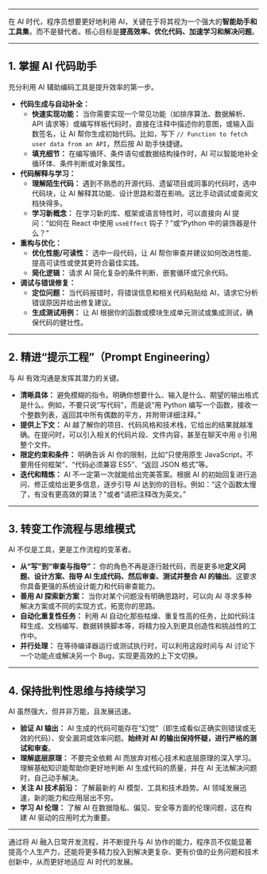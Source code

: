 ------

在 AI 时代，程序员想要更好地利用 AI，关键在于将其视为一个强大的**智能助手和工具集**，而不是替代者。核心目标是**提高效率、优化代码、加速学习和解决问题**。

------



## 1. 掌握 AI 代码助手



充分利用 AI 辅助编码工具是提升效率的第一步。

- **代码生成与自动补全：**
  - **快速实现功能：** 当你需要实现一个常见功能（如排序算法、数据解析、API 请求等）或编写样板代码时，直接在注释中描述你的意图，或输入函数签名，让 AI 帮你生成初始代码。比如，写下 `// Function to fetch user data from an API`，然后按 AI 助手快捷键。
  - **填充细节：** 在编写循环、条件语句或数据结构操作时，AI 可以智能地补全循环体、条件判断或对象属性。
- **代码解释与学习：**
  - **理解陌生代码：** 遇到不熟悉的开源代码、遗留项目或同事的代码时，选中代码块，让 AI 解释其功能、设计思路和潜在影响。这比手动调试或查阅文档快得多。
  - **学习新概念：** 在学习新的库、框架或语言特性时，可以直接向 AI 提问：“如何在 React 中使用 `useEffect` 钩子？”或“Python 中的装饰器是什么？”
- **重构与优化：**
  - **优化性能/可读性：** 选中一段代码，让 AI 帮你审查并建议如何改进性能、提高可读性或使其更符合最佳实践。
  - **简化逻辑：** 请求 AI 简化复杂的条件判断、嵌套循环或冗余代码。
- **调试与错误修复：**
  - **定位问题：** 当代码报错时，将错误信息和相关代码粘贴给 AI，请求它分析错误原因并给出修复建议。
  - **生成测试用例：** 让 AI 根据你的函数或模块生成单元测试或集成测试，确保代码的健壮性。

------



## 2. 精进“提示工程”（Prompt Engineering）



与 AI 有效沟通是发挥其潜力的关键。

- **清晰具体：** 避免模糊的指令。明确你想要什么、输入是什么、期望的输出格式是什么。例如，不要只说“写代码”，而是说“用 Python 编写一个函数，接收一个整数列表，返回其中所有偶数的平方，并附带详细注释。”
- **提供上下文：** AI 越了解你的项目、代码风格和技术栈，它给出的结果就越准确。在提问时，可以引入相关的代码片段、文件内容，甚至在聊天中用 `@` 引用整个文件。
- **限定约束和条件：** 明确告诉 AI 你的限制，比如“只使用原生 JavaScript，不要用任何框架”、“代码必须兼容 ES5”、“返回 JSON 格式”等。
- **迭代和精炼：** AI 不一定第一次就能给出完美答案。根据 AI 的初始回复进行追问、修正或给出更多信息，逐步引导 AI 达到你的目标。例如：“这个函数太慢了，有没有更高效的算法？”或者“请把注释改为英文。”

------



## 3. 转变工作流程与思维模式



AI 不仅是工具，更是工作流程的变革者。

- **从“写”到“审查与指导”：** 你的角色不再是逐行敲代码，而是更多地**定义问题、设计方案、指导 AI 生成代码、然后审查、测试并整合 AI 的输出**。这要求你具备更强的系统设计能力和代码审查能力。
- **善用 AI 探索新方案：** 当你对某个问题没有明确思路时，可以向 AI 寻求多种解决方案或不同的实现方式，拓宽你的思路。
- **自动化重复性任务：** 利用 AI 自动化那些枯燥、重复性高的任务，比如代码注释生成、文档编写、数据转换脚本等，将精力投入到更具创造性和挑战性的工作中。
- **并行处理：** 在等待编译器运行或测试执行时，可以利用这段时间与 AI 讨论下一个功能点或解决另一个 Bug，实现更高效的上下文切换。

------



## 4. 保持批判性思维与持续学习



AI 虽然强大，但并非万能，且发展迅速。

- **验证 AI 输出：** AI 生成的代码可能存在“幻觉”（即生成看似正确实则错误或无效的代码）、安全漏洞或效率问题。**始终对 AI 的输出保持怀疑，进行严格的测试和审查**。
- **理解底层原理：** 不要完全依赖 AI 而放弃对核心技术和底层原理的深入学习。理解基础知识能帮助你更好地判断 AI 生成代码的质量，并在 AI 无法解决问题时，自己动手解决。
- **关注 AI 技术前沿：** 了解最新的 AI 模型、工具和技术趋势。AI 领域发展迅速，新的能力和应用层出不穷。
- **学习 AI 伦理：** 了解 AI 在数据隐私、偏见、安全等方面的伦理问题，这在构建 AI 驱动的应用时尤为重要。

------

通过将 AI 融入日常开发流程，并不断提升与 AI 协作的能力，程序员不仅能显著提高个人生产力，还能将更多精力投入到解决更复杂、更有价值的业务问题和技术创新中，从而更好地适应 AI 时代的发展。
